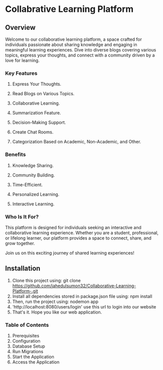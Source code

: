 # Collabrative Learning Platform

## Overview

Welcome to our collaborative learning platform, a space crafted for individuals passionate about sharing knowledge and engaging in meaningful learning experiences. Dive into diverse blogs covering various topics, express your thoughts, and connect with a community driven by a love for learning.
### Key Features

   1. Express Your Thoughts.

   2. Read Blogs on Various Topics.

  3.  Collaborative Learning.

  4.  Summarization Feature.

  5.  Decision-Making Support.
    
 6.   Create Chat Rooms.
    
  7.  Categorization Based on Academic, Non-Academic, and Other.
   

### Benefits

  1.  Knowledge Sharing.
   
 2.   Community Building.
  
 3.   Time-Efficient.
    
 4.   Personalized Learning.
    
  5.  Interactive Learning.
    

### Who Is It For?

This platform is designed for individuals seeking an interactive and collaborative learning experience. Whether you are a student, professional, or lifelong learner, our platform provides a space to connect, share, and grow together.

Join us on this exciting journey of shared learning experiences!


## Installation
1. Clone this project using: git clone https://github.com/jahedulsumon32/Collaborative-Learning-Platform-.git
2. Install all dependencies stored in package.json file using: npm install
3. Then, run the project using: nodemon app
4. 'http://localhost:8080/users/login' use this url to login into our website
5. That's it. Hope you like our web application.

### Table of Contents

  1.  Prerequisites
  2.  Configuration
  3.  Database Setup
  4.  Run Migrations
  5.  Start the Application
  6.  Access the Application
